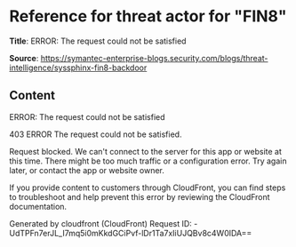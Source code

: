 # Reference for threat actor for "FIN8"

**Title**: ERROR: The request could not be satisfied

**Source**: https://symantec-enterprise-blogs.security.com/blogs/threat-intelligence/syssphinx-fin8-backdoor

## Content


ERROR: The request could not be satisfied

403 ERROR
The request could not be satisfied.

Request blocked.
We can't connect to the server for this app or website at this time. There might be too much traffic or a configuration error. Try again later, or contact the app or website owner.

If you provide content to customers through CloudFront, you can find steps to troubleshoot and help prevent this error by reviewing the CloudFront documentation.



Generated by cloudfront (CloudFront)
Request ID: -UdTPFn7erJL_I7mq5i0mKkdGCiPvf-lDr1Ta7xIiUJQBv8c4W0IDA==




